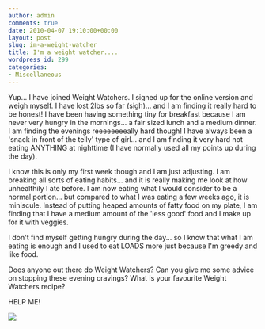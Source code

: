 ```yaml
---
author: admin
comments: true
date: 2010-04-07 19:10:00+00:00
layout: post
slug: im-a-weight-watcher
title: I'm a weight watcher....
wordpress_id: 299
categories:
- Miscellaneous
---
```


Yup... I have joined Weight Watchers.  I signed up for the online version and weigh myself.  I have lost 2lbs so far (sigh)... and I am finding it really hard to be honest!  I have been having something tiny for breakfast because I am never very hungry in the mornings... a fair sized lunch and a medium dinner.  I am finding the evenings reeeeeeeeally hard though!  I have always been a 'snack in front of the telly' type of girl... and I am finding it very hard not eating ANYTHING at nighttime (I have normally used all my points up during the day).  
  
I know this is only my first week though and I am just adjusting.  I am breaking all sorts of eating habits... and it is really making me look at how unhealthily I ate before.  I am now eating what I would consider to be a normal portion... but compared to what I was eating a few weeks ago, it is miniscule.  Instead of putting heaped amounts of fatty food on my plate, I am finding that I have a medium amount of the 'less good' food and I make up for it with veggies.  
  
I don't find myself getting hungry during the day... so I know that what I am eating is enough and I used to eat LOADS more just because I'm greedy and like food.  
  
Does anyone out there do Weight Watchers?  Can you give me some advice on stopping these evening cravings?  What is your favourite Weight Watchers recipe?  
  
HELP ME!

![](https://blogger.googleusercontent.com/tracker/251139911615938991-2621451867073564905?l=www.outmumbered.com)
